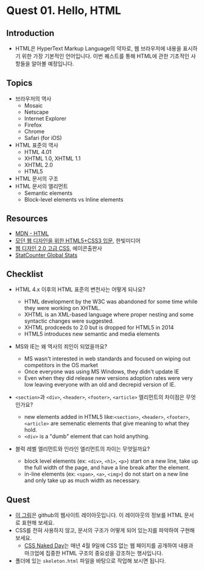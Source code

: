 # Quest 01. Hello, HTML


## Introduction
* HTML은 HyperText Markup Language의 약자로, 웹 브라우저에 내용을 표시하기 위한 가장 기본적인 언어입니다. 이번 퀘스트를 통해 HTML에 관한 기초적인 사항들을 알아볼 예정입니다.

## Topics
* 브라우저의 역사
  * Mosaic
  * Netscape
  * Internet Explorer
  * Firefox
  * Chrome
  * Safari (for iOS)
* HTML 표준의 역사
  * HTML 4.01
  * XHTML 1.0, XHTML 1.1
  * XHTML 2.0
  * HTML5
* HTML 문서의 구조
* HTML 문서의 엘리먼트
  * Semantic elements
  * Block-level elements vs Inline elements

## Resources
* [MDN - HTML](https://developer.mozilla.org/ko/docs/Web/HTML)
* [모던 웹 디자인을 위한 HTML5+CSS3 입문](http://www.yes24.com/24/Goods/15683538?Acode=101), 한빛미디어
* [웹 디자인 2.0 고급 CSS](http://www.yes24.com/24/Goods/2808075?Acode=101), 에이콘출판사
* [StatCounter Global Stats](http://gs.statcounter.com/)

## Checklist
* HTML 4.x 이후의 HTML 표준의 변천사는 어떻게 되나요?
   * HTML development by the W3C was abandoned for some time while they were working on XHTML.
   * XHTML is an XML-based language where proper nesting and some syntactic changes were suggested.
   * XHTML prodceeds to 2.0 but is dropped for HTML5 in 2014
   * HTML5 introduces new semantic and media elements

* MS와 IE는 왜 역사의 죄인이 되었을까요?
   * MS wasn't interested in web standards and focused on wiping out competitors in the OS market
   * Once everyone was using MS Windows, they didn't update IE
   * Even when they did release new versions adoption rates were very low leaving everyone with an old and decrepid version of IE.

* `<section>`과 `<div>`, `<header>`, `<footer>`, `<article>` 엘리먼트의 차이점은 무엇인가요?
   * new elements added in HTML5 like:`<section>`, `<header>`, `<footer>`, `<article>` are semenatic elements that give meaning to what they hold. 
   * `<div>` is a "dumb" element that can hold anything.

* 블럭 레벨 엘리먼트와 인라인 엘리먼트의 차이는 무엇일까요?
   * block level elements (ex: `<div>`, `<h1>`, `<p>`) start on a new line, take up the full width of the page, and have a line break after the element.
   * in-line elements (ex: `<span>`, `<a>`, `<img>`) do not start on a new line and only take up as much width as necessary.

## Quest
* [이 그림](github.png)은 github의 웹사이트 레이아웃입니다. 이 레이아웃의 정보를 HTML 문서로 표현해 보세요.
* CSS를 전혀 사용하지 않고, 문서의 구조가 어떻게 되어 있는지를 파악하여 구현해 보세요.
  * [CSS Naked Day](http://meiert.com/en/blog/20150319/css-naked-day/)는 매년 4월 9일에 CSS 없는 웹 페이지를 공개하여 내용과 마크업에 집중한 HTML 구조의 중요성을 강조하는 행사입니다.
* 폴더에 있는 `skeleton.html` 파일을 바탕으로 작업해 보시면 됩니다.
